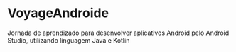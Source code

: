 # VoyageAndroide
Jornada de aprendizado para desenvolver aplicativos Android pelo Android Studio, utilizando linguagem Java e Kotlin
